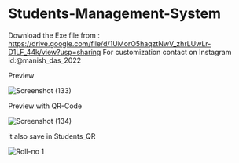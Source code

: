 # Students-Management-System
Download the Exe file from : https://drive.google.com/file/d/1UMorO5haqztNwV_zhrLUwLr-D1LF_44k/view?usp=sharing
For customization contact on Instagram 
id:@manish_das_2022

Preview

![Screenshot (133)](https://user-images.githubusercontent.com/92661896/175780844-eb5d3795-11be-4e96-b7be-3d515fff67ed.png)


Preview with QR-Code

![Screenshot (134)](https://user-images.githubusercontent.com/92661896/175781029-f0c1c8ab-1d04-403a-9b9f-db9f9f1fa8be.png)

it also save in Students_QR 

![Roll-no 1](https://user-images.githubusercontent.com/92661896/175816237-970316c0-69c3-4e41-ad33-aa06d6eae3e3.png)

